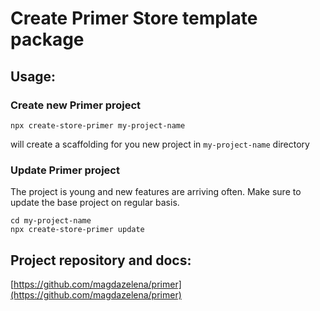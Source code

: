 # Create Primer Store template package

## Usage:
### Create new Primer project
```(bash)
npx create-store-primer my-project-name
```
will create a scaffolding for you new project in `my-project-name` directory

### Update Primer project
The project is young and new features are arriving often. Make sure to update the base project on regular basis.

```(bash)
cd my-project-name
npx create-store-primer update
```

## Project repository and docs:
[https://github.com/magdazelena/primer](https://github.com/magdazelena/primer)